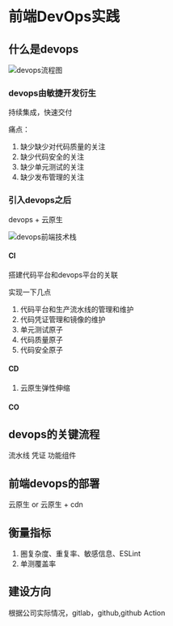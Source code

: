 # 前端DevOps实践

## 什么是devops

![devops流程图](https://blog-1253253332.cos.ap-guangzhou.myqcloud.com/images/devops-flow.png)

### devops由敏捷开发衍生

持续集成，快速交付

痛点：

1. 缺少缺少对代码质量的关注
2. 缺少代码安全的关注
3. 缺少单元测试的关注
4. 缺少发布管理的关注

### 引入devops之后

devops + 云原生

![devops前端技术栈](https://blog-1253253332.cos.ap-guangzhou.myqcloud.com/images/devpos-frontend.png)

#### CI

搭建代码平台和devops平台的关联

实现一下几点

1. 代码平台和生产流水线的管理和维护
2. 代码凭证管理和镜像的维护
3. 单元测试原子
4. 代码质量原子
5. 代码安全原子

#### CD

1. 云原生弹性伸缩

#### CO

## devops的关键流程

流水线
凭证
功能组件

## 前端devops的部署

云原生 or 云原生 + cdn

## 衡量指标

1. 圈复杂度、重复率、敏感信息、ESLint
2. 单测覆盖率

## 建设方向

根据公司实际情况，gitlab，github,github Action
